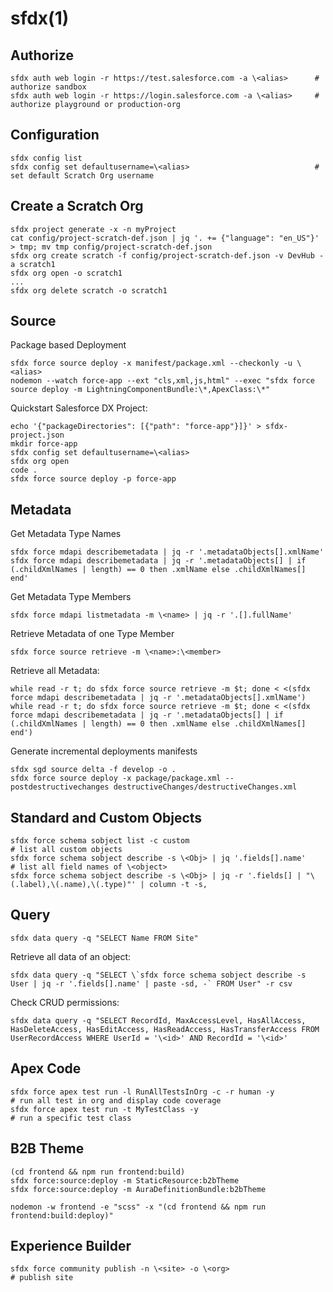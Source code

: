 # sfdx(1)

## Authorize

    sfdx auth web login -r https://test.salesforce.com -a \<alias>      # authorize sandbox
    sfdx auth web login -r https://login.salesforce.com -a \<alias>     # authorize playground or production-org

## Configuration

    sfdx config list
    sfdx config set defaultusername=\<alias>                            # set default Scratch Org username

## Create a Scratch Org

    sfdx project generate -x -n myProject
    cat config/project-scratch-def.json | jq '. += {"language": "en_US"}' > tmp; mv tmp config/project-scratch-def.json
    sfdx org create scratch -f config/project-scratch-def.json -v DevHub -a scratch1
    sfdx org open -o scratch1
    ...
    sfdx org delete scratch -o scratch1

## Source

  Package based Deployment

    sfdx force source deploy -x manifest/package.xml --checkonly -u \<alias>
    nodemon --watch force-app --ext "cls,xml,js,html" --exec "sfdx force source deploy -m LightningComponentBundle:\*,ApexClass:\*"

  Quickstart Salesforce DX Project:

    echo '{"packageDirectories": [{"path": "force-app"}]}' > sfdx-project.json
    mkdir force-app
    sfdx config set defaultusername=\<alias>
    sfdx org open
    code .
    sfdx force source deploy -p force-app

## Metadata

  Get Metadata Type Names

    sfdx force mdapi describemetadata | jq -r '.metadataObjects[].xmlName'
    sfdx force mdapi describemetadata | jq -r '.metadataObjects[] | if (.childXmlNames | length) == 0 then .xmlName else .childXmlNames[] end'

  Get Metadata Type Members

    sfdx force mdapi listmetadata -m \<name> | jq -r '.[].fullName'

  Retrieve Metadata of one Type Member

    sfdx force source retrieve -m \<name>:\<member>

  Retrieve all Metadata:

    while read -r t; do sfdx force source retrieve -m $t; done < <(sfdx force mdapi describemetadata | jq -r '.metadataObjects[].xmlName')
    while read -r t; do sfdx force source retrieve -m $t; done < <(sfdx force mdapi describemetadata | jq -r '.metadataObjects[] | if (.childXmlNames | length) == 0 then .xmlName else .childXmlNames[] end')

  Generate incremental deployments manifests

    sfdx sgd source delta -f develop -o .
    sfdx force source deploy -x package/package.xml --postdestructivechanges destructiveChanges/destructiveChanges.xml

## Standard and Custom Objects

    sfdx force schema sobject list -c custom                                                # list all custom objects
    sfdx force schema sobject describe -s \<Obj> | jq '.fields[].name'                       # list all field names of \<object>
    sfdx force schema sobject describe -s \<Obj> | jq -r '.fields[] | "\(.label),\(.name),\(.type)"' | column -t -s,

## Query

    sfdx data query -q "SELECT Name FROM Site"

  Retrieve all data of an object:

    sfdx data query -q "SELECT \`sfdx force schema sobject describe -s User | jq -r '.fields[].name' | paste -sd, -` FROM User" -r csv

  Check CRUD permissions:

    sfdx data query -q "SELECT RecordId, MaxAccessLevel, HasAllAccess, HasDeleteAccess, HasEditAccess, HasReadAccess, HasTransferAccess FROM UserRecordAccess WHERE UserId = '\<id>' AND RecordId = '\<id>'

## Apex Code

    sfdx force apex test run -l RunAllTestsInOrg -c -r human -y                            # run all test in org and display code coverage
    sfdx force apex test run -t MyTestClass -y                                             # run a specific test class

## B2B Theme

    (cd frontend && npm run frontend:build)
    sfdx force:source:deploy -m StaticResource:b2bTheme
    sfdx force:source:deploy -m AuraDefinitionBundle:b2bTheme

    nodemon -w frontend -e "scss" -x "(cd frontend && npm run frontend:build:deploy)"

## Experience Builder

    sfdx force community publish -n \<site> -o \<org>                                        # publish site

